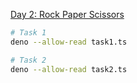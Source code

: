 [Day 2: Rock Paper Scissors](https://adventofcode.com/2022/day/2 "Rock Paper Scissors")

```bash
# Task 1
deno --allow-read task1.ts

# Task 2
deno --allow-read task2.ts
```
